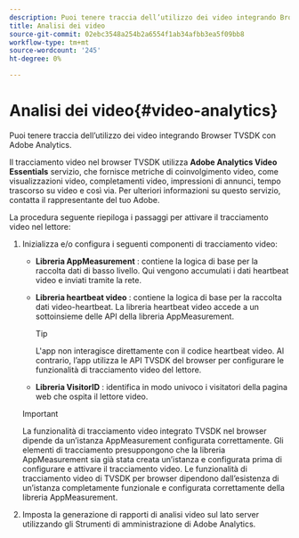 ```yaml
---
description: Puoi tenere traccia dell’utilizzo dei video integrando Browser TVSDK con Adobe Analytics.
title: Analisi dei video
source-git-commit: 02ebc3548a254b2a6554f1ab34afbb3ea5f09bb8
workflow-type: tm+mt
source-wordcount: '245'
ht-degree: 0%

---
```


# Analisi dei video{#video-analytics}

Puoi tenere traccia dell’utilizzo dei video integrando Browser TVSDK con Adobe Analytics.

Il tracciamento video nel browser TVSDK utilizza **Adobe Analytics Video Essentials** servizio, che fornisce metriche di coinvolgimento video, come visualizzazioni video, completamenti video, impressioni di annunci, tempo trascorso su video e così via. Per ulteriori informazioni su questo servizio, contatta il rappresentante del tuo Adobe.

La procedura seguente riepiloga i passaggi per attivare il tracciamento video nel lettore:

1. Inizializza e/o configura i seguenti componenti di tracciamento video:

   * **Libreria AppMeasurement** : contiene la logica di base per la raccolta dati di basso livello. Qui vengono accumulati i dati heartbeat video e inviati tramite la rete.
   * **Libreria heartbeat video** : contiene la logica di base per la raccolta dati video-heartbeat. La libreria heartbeat video accede a un sottoinsieme delle API della libreria AppMeasurement.

     >[!TIP]
     >
     >L&#39;app non interagisce direttamente con il codice heartbeat video. Al contrario, l’app utilizza le API TVSDK del browser per configurare le funzionalità di tracciamento video del lettore.

   * **Libreria VisitorID** : identifica in modo univoco i visitatori della pagina web che ospita il lettore video.

   >[!IMPORTANT]
   >
   >La funzionalità di tracciamento video integrato TVSDK nel browser dipende da un’istanza AppMeasurement configurata correttamente. Gli elementi di tracciamento presuppongono che la libreria AppMeasurement sia già stata creata un’istanza e configurata prima di configurare e attivare il tracciamento video. Le funzionalità di tracciamento video di TVSDK per browser dipendono dall’esistenza di un’istanza completamente funzionale e configurata correttamente della libreria AppMeasurement.

1. Imposta la generazione di rapporti di analisi video sul lato server utilizzando gli Strumenti di amministrazione di Adobe Analytics.
